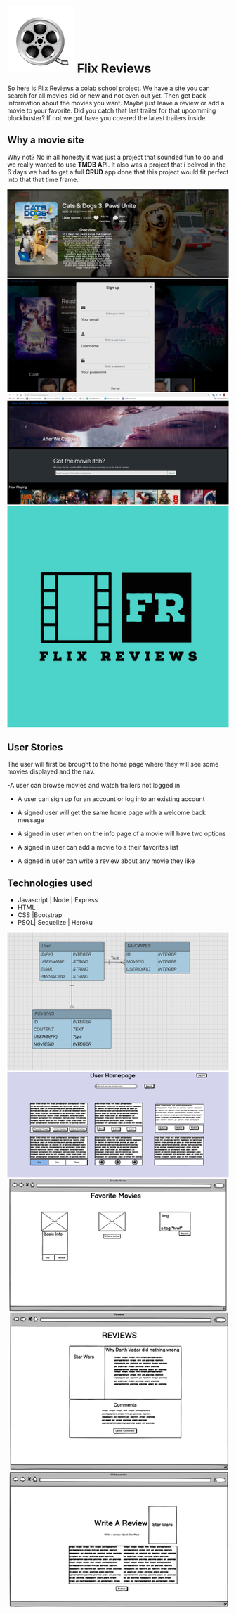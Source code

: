# ![Slot logo](public/assets/faveicon.png) Flix Reviews
So here is Flix Reviews a colab school project. We have a site you can search for all movies old or new and not even out yet. Then get back information about the movies you want. Maybe just leave a review or add a movie to your favorite. Did you catch that last trailer for that upcomming blockbuster? If not we got have you covered the latest trailers inside.

## Why a movie site
Why not? No in all honesty it was just a project that sounded fun to do and we really wanted to use **TMDB API**. It also was a project that i belived in the 6 days we had to get a full **CRUD** app done that this project would fit perfect into that that time frame.

![FlixReviews](public/assets/ss1.png)
![FlixReviews](public/assets/ss2.png)
![FlixReviews](public/assets/ss3.png)
![FlixReviews](public/assets/fr1.jpeg)


## User Stories 
The user will first be brought to the home page where they will see some movies displayed and the nav.

 -A user can browse movies and watch trailers not logged in

- A user can sign up for an account or log into an existing account

- A signed user will get the same home page with a welcome back message 

- A signed in user when on the info page of a movie will have two options 
- A signed in user can add a movie to a their favorites list 
- A signed in user can write a review about any movie they like 


## Technologies used 
* Javascript | Node | Express
* HTML
* CSS |Bootstrap
* PSQL| Sequelize | Heroku 

![](public/assets/db.png)
![](public/assets/homepage.png)
![](public/assets/fav.png)
![](public/assets/reviews.png)
![](public/assets/review.png)
